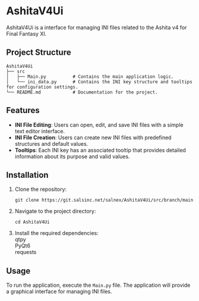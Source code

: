 # AshitaV4Ui

AshitaV4Ui is a interface for managing INI files related to the Ashita v4 for Final Fantasy XI. 

## Project Structure

```
AshitaV4Ui
├── src
│   ├── Main.py          # Contains the main application logic.
│   └── ini_data.py      # Contains the INI key structure and tooltips for configuration settings.
└── README.md            # Documentation for the project.
```

## Features

- **INI File Editing**: Users can open, edit, and save INI files with a simple text editor interface.
- **INI File Creation**: Users can create new INI files with predefined structures and default values.
- **Tooltips**: Each INI key has an associated tooltip that provides detailed information about its purpose and valid values.

## Installation

1. Clone the repository:
   ```
   git clone https://git.salsinc.net/salnex/AshitaV4Ui/src/branch/main
   ```
2. Navigate to the project directory:
   ```
   cd AshitaV4Ui
   ```
3. Install the required dependencies:  
   qtpy  
   PyQt6  
   requests

## Usage

To run the application, execute the `Main.py` file. The application will provide a graphical interface for managing INI files.

